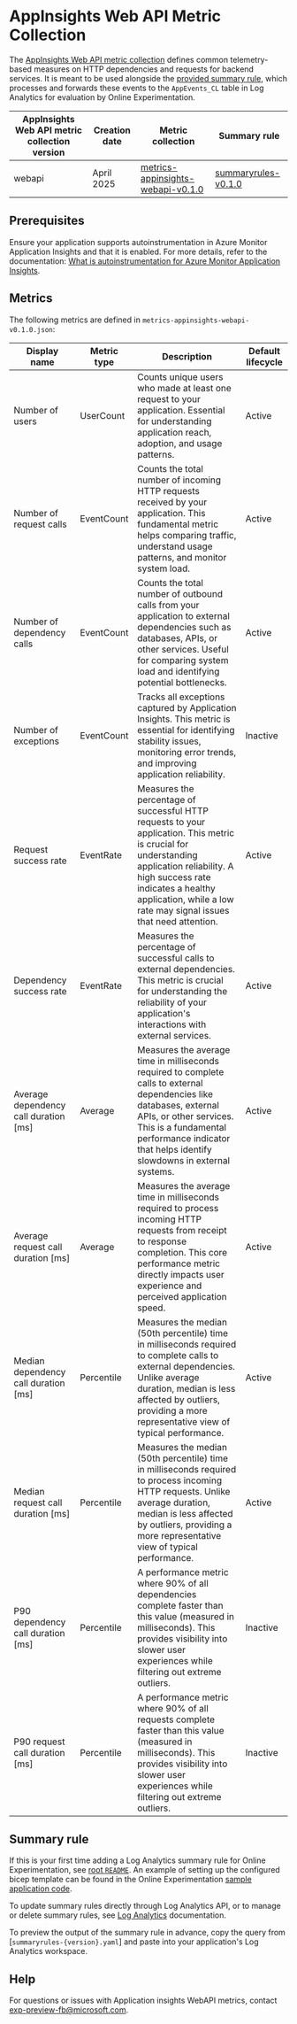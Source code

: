 # AppInsights Web API Metric Collection

The [AppInsights Web API metric collection](./metrics-appinsights-webapi-v0.1.0.json) defines common telemetry-based measures on HTTP dependencies and requests for backend services. It is meant to be used alongside the [provided summary rule](./summaryrules-v0.1.0.yaml), which processes and forwards these events to the `AppEvents_CL` table in Log Analytics for evaluation by Online Experimentation.

| AppInsights Web API metric collection version | Creation date | Metric collection | Summary rule |
| -------- | --------------| -------- | ------- |
| webapi | April 2025 | [metrics-appinsights-webapi-v0.1.0](./metrics-appinsights-webapi-v0.1.0.json) | [summaryrules-v0.1.0](./summaryrules-v0.1.0.yaml)

## Prerequisites

Ensure your application supports autoinstrumentation in Azure Monitor Application Insights and that it is enabled. For more details, refer to the documentation: [What is autoinstrumentation for Azure Monitor Application Insights](https://learn.microsoft.com/en-us/azure/azure-monitor/app/codeless-overview).

## Metrics

The following metrics are defined in `metrics-appinsights-webapi-v0.1.0.json`:

| Display name | Metric type | Description | Default lifecycle |
| ------- | ------- | ------ | ------ | 
| Number of users | UserCount | Counts unique users who made at least one request to your application. Essential for understanding application reach, adoption, and usage patterns. | Active |
| Number of request calls | EventCount | Counts the total number of incoming HTTP requests received by your application. This fundamental metric helps comparing traffic, understand usage patterns, and monitor system load. | Active |
| Number of dependency calls | EventCount | Counts the total number of outbound calls from your application to external dependencies such as databases, APIs, or other services. Useful for comparing system load and identifying potential bottlenecks. | Active |
| Number of exceptions | EventCount | Tracks all exceptions captured by Application Insights. This metric is essential for identifying stability issues, monitoring error trends, and improving application reliability. | Inactive |
| Request success rate | EventRate | Measures the percentage of successful HTTP requests to your application. This metric is crucial for understanding application reliability. A high success rate indicates a healthy application, while a low rate may signal issues that need attention. | Active |
| Dependency success rate | EventRate | Measures the percentage of successful calls to external dependencies. This metric is crucial for understanding the reliability of your application's interactions with external services. | Active |
| Average dependency call duration [ms] | Average | Measures the average time in milliseconds required to complete calls to external dependencies like databases, external APIs, or other services. This is a fundamental performance indicator that helps identify slowdowns in external systems. | Active |
| Average request call duration [ms] | Average | Measures the average time in milliseconds required to process incoming HTTP requests from receipt to response completion. This core performance metric directly impacts user experience and perceived application speed. | Active |
| Median dependency call duration [ms] | Percentile | Measures the median (50th percentile) time in milliseconds required to complete calls to external dependencies. Unlike average duration, median is less affected by outliers, providing a more representative view of typical performance. | Active |
| Median request call duration [ms] | Percentile | Measures the median (50th percentile) time in milliseconds required to process incoming HTTP requests. Unlike average duration, median is less affected by outliers, providing a more representative view of typical performance. | Active |
| P90 dependency call duration [ms] | Percentile | A performance metric where 90% of all dependencies complete faster than this value (measured in milliseconds). This provides visibility into slower user experiences while filtering out extreme outliers. | Inactive |
| P90 request call duration [ms] | Percentile | A performance metric where 90% of all requests complete faster than this value (measured in milliseconds). This provides visibility into slower user experiences while filtering out extreme outliers. | Inactive |

## Summary rule

If this is your first time adding a Log Analytics summary rule for Online Experimentation, see  [root `README`](../README.md). An example of setting up the configured bicep template can be found in the Online Experimentation [sample application code](https://github.com/Azure-Samples/openai-chat-app-eval-ab/blob/main/infra/main.bicep).

To update summary rules directly through Log Analytics API, or to manage or delete summary rules, see [Log Analytics](https://learn.microsoft.com/en-us/azure/azure-monitor/logs/summary-rules?tabs=api) documentation.

To preview the output of the summary rule in advance, copy the query from [`summaryrules-{version}.yaml`] and paste into your application's Log Analytics workspace.

## Help
For questions or issues with Application insights WebAPI metrics, contact [exp-preview-fb@microsoft.com](mailto:exp-preview-fb@microsoft.com).
